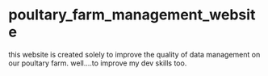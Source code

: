 # poultary_farm_management_website

this website is created solely to improve the quality of data management on our poultary farm. well....to improve my dev skills too.
